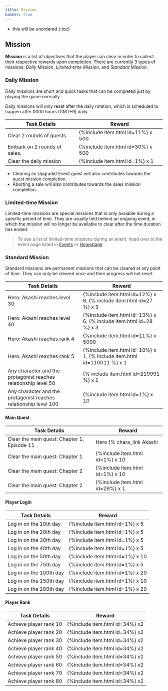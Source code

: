 ```yaml
---
title: Mission
banner: true
---
```


* this will be unordered
{:toc}

## Mission

**Mission** is a list of objectives that the player can clear in order to collect their respective rewards upon completion. There are currently 3 types of missions: *Daily Mission*, *Limited-time Mission*, and *Standard Mission*.

### Daily Mission

Daily missions are short and quick tasks that can be completed just by playing the game normally.

Daily missions will only reset after the daily rotation, which is scheduled to happen after 0000 hours (GMT+9) daily.

|Task Details|Reward|
|-|-|
|Clear 2 rounds of quests.|{%include item.html id=11%} x 500|
|Embark on 2 rounds of sales.|{%include item.html id=30%} x 500|
|Clear the daily mission|{%include item.html id=1%} x 1|

* Clearing an Upgrade/ Event quest will also contributes towards the quest mission completion.
* Aborting a sale will also contributes towards the sales mission completion.

### Limited-time Mission

Limited-time missions are special missions that is only avaiable during a specific period of time. They are usually tied behind an ongoing event, in which the mission will no longer be available to clear after the time duration has ended.

> To see a list of limited-time missions during an event, head over to the event page listed in [Events](/events/) or [Homepage](/).

### Standard Mission

Standard missions are permanent missions that can be cleared at any point of time. They can only be cleared once and their progress will not reset.

|Task Details|Reward|
|-|-|
|Hero: Akashi reaches level 30|{%include item.html id=12%} x 6, {% include item.html id=27 %} x 3|
|Hero: Akashi reaches level 40|{%include item.html id=13%} x 6, {% include item.html id=28 %} x 3|
|Hero: Akashi reaches rank 4|{%include item.html id=11%} x 5000|
|Hero: Akashi reaches rank 5|{%include item.html id=10%} x 1, {% include item.html id=110011 %} x 1|
|Any character and the protagonist reaches relationship level 50|{% include item.html id=219991 %} x 1| 
|Any character and the protagonist reaches relationship level 100|{%include item.html id=1%} x 10|

#### Main Quest

|Task Details|Reward|
|-|-|
|Clear the main quest: Chapter 1, Episode 11| Hero {% chara_link Akashi|h1 %}|
|Clear the main quest: Chapter 1|{%include item.html id=1%} x 10|
|Clear the main quest: Chapter 2|{%include item.html id=1%} x 10|
|Clear the main quest: Chapter 2|{%include item.html id=29%} x 1|

#### Player Login

|Task Details|Reward|
|-|-|
|Log in on the 10th day|{%include item.html id=1%} x 5|
|Log in on the 20th day|{%include item.html id=1%} x 5|
|Log in on the 30th day|{%include item.html id=1%} x 5|
|Log in on the 40th day|{%include item.html id=1%} x 5|
|Log in on the 50th day|{%include item.html id=1%} x 10|
|Log in on the 75th day|{%include item.html id=1%} x 5|
|Log in on the 100th day|{%include item.html id=1%} x 20|
|Log in on the 150th day|{%include item.html id=1%} x 10|
|Log in on the 200th day|{%include item.html id=1%} x 20|

#### Player Rank

|Task Details|Reward|
|-|-|
|Achieve player rank 10|{%include item.html id=34%} x2|
|Achieve player rank 20|{%include item.html id=34%} x2|
|Achieve player rank 30|{%include item.html id=34%} x2|
|Achieve player rank 40|{%include item.html id=34%} x2|
|Achieve player rank 50|{%include item.html id=34%} x2|
|Achieve player rank 60|{%include item.html id=34%} x2|
|Achieve player rank 70|{%include item.html id=34%} x2|
|Achieve player rank 80|{%include item.html id=34%} x2|
